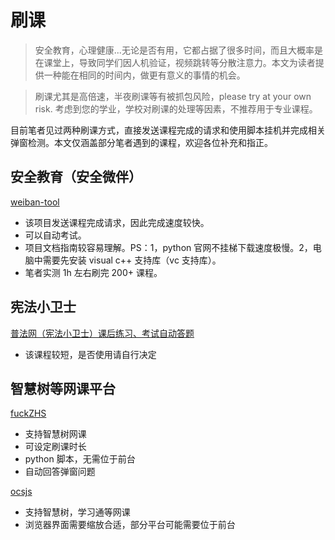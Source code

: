 # **刷课**

> 安全教育，心理健康...无论是否有用，它都占据了很多时间，而且大概率是在课堂上，导致同学们因人机验证，视频跳转等分散注意力。本文为读者提供一种能在相同的时间内，做更有意义的事情的机会。

> 刷课尤其是高倍速，半夜刷课等有被抓包风险，please try at your own risk.
> 考虑到您的学业，学校对刷课的处理等因素，不推荐用于专业课程。

目前笔者见过两种刷课方式，直接发送课程完成的请求和使用脚本挂机并完成相关弹窗检测。本文仅涵盖部分笔者遇到的课程，欢迎各位补充和指正。

## 安全教育（安全微伴）

[weiban-tool](https://github.com/Coaixy/weiban-tool)

- 该项目发送课程完成请求，因此完成速度较快。
- 可以自动考试。
- 项目文档指南较容易理解。PS：1，python 官网不挂梯下载速度极慢。2，电脑中需要先安装 visual c++ 支持库（vc 支持库）。
- 笔者实测 1h 左右刷完 200+ 课程。

## 宪法小卫士

[普法网（宪法小卫士）课后练习、考试自动答题](https://greasyfork.org/zh-CN/scripts/430038-%E6%99%AE%E6%B3%95%E7%BD%91-%E5%AE%AA%E6%B3%95%E5%B0%8F%E5%8D%AB%E5%A3%AB-%E8%AF%BE%E5%90%8E%E7%BB%83%E4%B9%A0-%E8%80%83%E8%AF%95%E8%87%AA%E5%8A%A8%E7%AD%94%E9%A2%98)

- 该课程较短，是否使用请自行决定

## 智慧树等网课平台

[fuckZHS](https://github.com/VermiIIi0n/fuckZHS)

- 支持智慧树网课
- 可设定刷课时长
- python 脚本，无需位于前台
- 自动回答弹窗问题

[ocsjs](https://docs.ocsjs.com/docs/quickly-start)

- 支持智慧树，学习通等网课
- 浏览器界面需要缩放合适，部分平台可能需要位于前台
